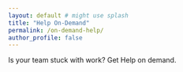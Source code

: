 ```yaml
---
layout: default # might use splash
title: "Help On-Demand"
permalink: /on-demand-help/
author_profile: false
---
```


Is your team stuck with work?
Get Help on demand.
